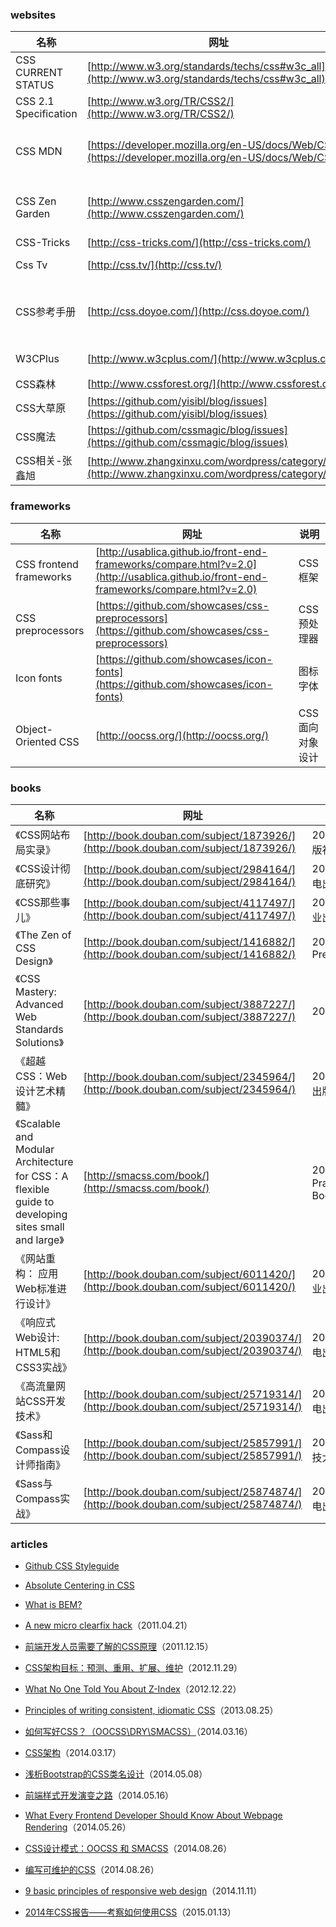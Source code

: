 ### websites

 名称 | 网址 | 说明
------ | ------ | ------
CSS CURRENT STATUS| [http://www.w3.org/standards/techs/css#w3c_all](http://www.w3.org/standards/techs/css#w3c_all) | -
CSS 2.1 Specification| [http://www.w3.org/TR/CSS2/](http://www.w3.org/TR/CSS2/) | -
CSS MDN | [https://developer.mozilla.org/en-US/docs/Web/CSS](https://developer.mozilla.org/en-US/docs/Web/CSS) | CSS MDN参考文档
CSS Zen Garden | [http://www.csszengarden.com/](http://www.csszengarden.com/) | The Beauty of CSS Design
CSS-Tricks | [http://css-tricks.com/](http://css-tricks.com/) | -
Css Tv | [http://css.tv/](http://css.tv/) | Css News
CSS参考手册 | [http://css.doyoe.com/](http://css.doyoe.com/) | web前端开发参考手册系列
W3CPlus| [http://www.w3cplus.com/](http://www.w3cplus.com/) | CSS3教程
CSS森林| [http://www.cssforest.org/](http://www.cssforest.org/) | -
CSS大草原| [https://github.com/yisibl/blog/issues](https://github.com/yisibl/blog/issues) | -
CSS魔法| [https://github.com/cssmagic/blog/issues](https://github.com/cssmagic/blog/issues) | -
CSS相关-张鑫旭| [http://www.zhangxinxu.com/wordpress/category/css/](http://www.zhangxinxu.com/wordpress/category/css/) | -

### frameworks

 名称 | 网址 | 说明
------ | ------ | ------
CSS frontend frameworks | [http://usablica.github.io/front-end-frameworks/compare.html?v=2.0](http://usablica.github.io/front-end-frameworks/compare.html?v=2.0) | CSS框架
CSS preprocessors | [https://github.com/showcases/css-preprocessors](https://github.com/showcases/css-preprocessors) | CSS预处理器
Icon fonts | [https://github.com/showcases/icon-fonts](https://github.com/showcases/icon-fonts) | 图标字体
Object-Oriented CSS | [http://oocss.org/](http://oocss.org/) | CSS面向对象设计

### books

 名称 | 网址 | 说明
------ | ------ | ------
《CSS网站布局实录》| [http://book.douban.com/subject/1873926/](http://book.douban.com/subject/1873926/) | 2006.09，科学出版社
《CSS设计彻底研究》| [http://book.douban.com/subject/2984164/](http://book.douban.com/subject/2984164/) | 2008.02，人民邮电出版社
《CSS那些事儿》| [http://book.douban.com/subject/4117497/](http://book.douban.com/subject/4117497/) | 2009.10，电子工业出版社
《The Zen of CSS Design》| [http://book.douban.com/subject/1416882/](http://book.douban.com/subject/1416882/) | 2005.02,Peachpit Press
《CSS Mastery: Advanced Web Standards Solutions》| [http://book.douban.com/subject/3887227/](http://book.douban.com/subject/3887227/) | 2009.10，Apress
《超越CSS：Web设计艺术精髓》| [http://book.douban.com/subject/2345964/](http://book.douban.com/subject/2345964/) | 2007，人民邮电出版社
《Scalable and Modular Architecture for CSS：A flexible guide to developing sites small and large》| [http://smacss.com/book/](http://smacss.com/book/) | 2012.07，Pragmatic Bookshelf
《网站重构： 应用Web标准进行设计》| [http://book.douban.com/subject/6011420/](http://book.douban.com/subject/6011420/) | 2013.03，电子工业出版社
《响应式Web设计: HTML5和CSS3实战》| [http://book.douban.com/subject/20390374/](http://book.douban.com/subject/20390374/) | 2013.01，人民邮电出版社
《高流量网站CSS开发技术》| [http://book.douban.com/subject/25719314/](http://book.douban.com/subject/25719314/) | 2013.10，人民邮电出版社
《Sass和Compass设计师指南》 | [http://book.douban.com/subject/25857991/](http://book.douban.com/subject/25857991/) | 2014.04，华中科技大学出版社
《Sass与Compass实战》 | [http://book.douban.com/subject/25874874/](http://book.douban.com/subject/25874874/) | 2014.04，人民邮电出版社

### articles

- [Github CSS Styleguide](https://github.com/styleguide/css)

- [Absolute Centering in CSS](http://codepen.io/shshaw/full/gEiDt)

- [What is BEM?](http://bem.github.io/bem-method/html/all.en.html)

- [A new micro clearfix hack](http://nicolasgallagher.com/micro-clearfix-hack/)（2011.04.21）

- [前端开发人员需要了解的CSS原理](http://blog.jobbole.com/10011/)（2011.12.15）

- [CSS架构目标：预测、重用、扩展、维护](http://www.csdn.net/article/2012-11-30/2812325-CSS-Architecture)（2012.11.29）

- [What No One Told You About Z-Index](http://philipwalton.com/articles/what-no-one-told-you-about-z-index/)（2012.12.22）

- [Principles of writing consistent, idiomatic CSS](https://github.com/necolas/idiomatic-css)（2013.08.25）

- [如何写好CSS？（OOCSS\DRY\SMACSS）](http://www.tychio.net/tech/2014/03/16/css-principle.html)（2014.03.16）

- [CSS架构](http://aibusy.com/blog/?p=80)（2014.03.17）

- [浅析Bootstrap的CSS类名设计](http://blog.jobbole.com/67276/)（2014.05.08）

- [前端样式开发演变之路](http://www.slideshare.net/firede/ss-34756129)（2014.05.16）

- [What Every Frontend Developer Should Know About Webpage Rendering](http://frontendbabel.info/articles/webpage-rendering-101)（2014.05.26）

- [CSS设计模式：OOCSS 和 SMACSS](http://blog.jobbole.com/76030/)（2014.08.26）

- [编写可维护的CSS](http://blog.jobbole.com/76032/)（2014.08.26）

- [9 basic principles of responsive web design](http://blog.froont.com/9-basic-principles-of-responsive-web-design/)（2014.11.11）

- [2014年CSS报告——考察如何使用CSS](http://www.w3cplus.com/css/the-2014-css-report.html)（2015.01.13）

